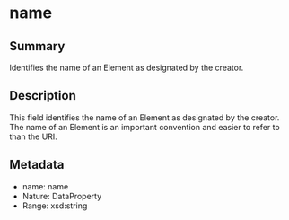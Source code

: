 <!-- Automatically generated by spec-parser v2.0.0 on 2023-12-27T15:02:03.969017+00:00 -->
<!-- SPDX-License-Identifier: Community-Spec-1.0 -->

# name

## Summary

Identifies the name of an Element as designated by the creator.


## Description

This field identifies the name of an Element as designated by the creator. 
The name of an Element is an important convention and easier to refer to than the URI.


## Metadata

- name: name
- Nature: DataProperty
- Range: xsd:string




